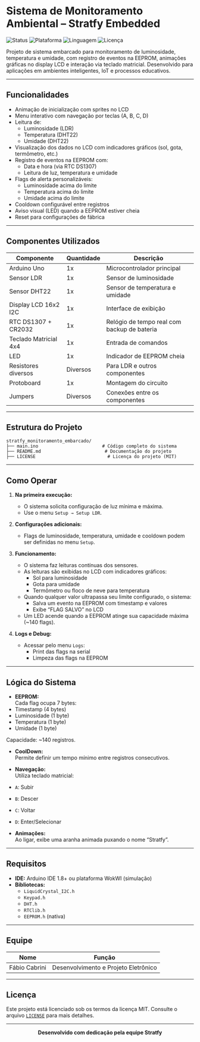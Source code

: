 
# Sistema de Monitoramento Ambiental – Stratfy Embedded

![Status](https://img.shields.io/badge/Status-Em%20Operação-brightgreen)
![Plataforma](https://img.shields.io/badge/Plataforma-Arduino%20UNO-blue)
![Linguagem](https://img.shields.io/badge/Linguagem-C/C++-lightgrey)
![Licença](https://img.shields.io/badge/Licen%C3%A7a-MIT-yellow)

Projeto de sistema embarcado para monitoramento de luminosidade, temperatura e umidade, com registro de eventos na EEPROM, animações gráficas no display LCD e interação via teclado matricial. Desenvolvido para aplicações em ambientes inteligentes, IoT e processos educativos.

---

## Funcionalidades

- Animação de inicialização com sprites no LCD
- Menu interativo com navegação por teclas (A, B, C, D)
- Leitura de:
  - Luminosidade (LDR)
  - Temperatura (DHT22)
  - Umidade (DHT22)
- Visualização dos dados no LCD com indicadores gráficos (sol, gota, termômetro, etc.)
- Registro de eventos na EEPROM com:
  - Data e hora (via RTC DS1307)
  - Leitura de luz, temperatura e umidade
- Flags de alerta personalizáveis:
  - Luminosidade acima do limite
  - Temperatura acima do limite
  - Umidade acima do limite
- Cooldown configurável entre registros
- Aviso visual (LED) quando a EEPROM estiver cheia
- Reset para configurações de fábrica

---

## Componentes Utilizados

| Componente         | Quantidade | Descrição                                     |
|--------------------|------------|-----------------------------------------------|
| Arduino Uno        | 1x         | Microcontrolador principal                   |
| Sensor LDR         | 1x         | Sensor de luminosidade                       |
| Sensor DHT22       | 1x         | Sensor de temperatura e umidade              |
| Display LCD 16x2 I2C | 1x       | Interface de exibição                        |
| RTC DS1307 + CR2032| 1x         | Relógio de tempo real com backup de bateria  |
| Teclado Matricial 4x4 | 1x      | Entrada de comandos                          |
| LED                | 1x         | Indicador de EEPROM cheia                    |
| Resistores diversos| Diversos   | Para LDR e outros componentes                |
| Protoboard         | 1x         | Montagem do circuito                         |
| Jumpers            | Diversos   | Conexões entre os componentes                |

---

## Estrutura do Projeto

```
stratfy_monitoramento_embarcado/
├── main.ino                        # Código completo do sistema
├── README.md                        # Documentação do projeto
├── LICENSE                           # Licença do projeto (MIT)
```

---

## Como Operar

1. **Na primeira execução:**
   - O sistema solicita configuração de luz mínima e máxima.
   - Use o menu `Setup → Setup LDR`.

2. **Configurações adicionais:**
   - Flags de luminosidade, temperatura, umidade e cooldown podem ser definidas no menu `Setup`.

3. **Funcionamento:**
   - O sistema faz leituras contínuas dos sensores.
   - As leituras são exibidas no LCD com indicadores gráficos:
     - Sol para luminosidade
     - Gota para umidade
     - Termômetro ou floco de neve para temperatura
   - Quando qualquer valor ultrapassa seu limite configurado, o sistema:
     - Salva um evento na EEPROM com timestamp e valores
     - Exibe “FLAG SALVO” no LCD
   - Um LED acende quando a EEPROM atinge sua capacidade máxima (~140 flags).

4. **Logs e Debug:**
   - Acessar pelo menu `Logs`:
     - Print das flags na serial
     - Limpeza das flags na EEPROM

---

## Lógica do Sistema

- **EEPROM:**  
Cada flag ocupa 7 bytes:
- Timestamp (4 bytes)
- Luminosidade (1 byte)
- Temperatura (1 byte)
- Umidade (1 byte)

Capacidade: ~140 registros.

- **CoolDown:**  
Permite definir um tempo mínimo entre registros consecutivos.

- **Navegação:**  
Utiliza teclado matricial:
- `A`: Subir
- `B`: Descer
- `C`: Voltar
- `D`: Enter/Selecionar

- **Animações:**  
Ao ligar, exibe uma aranha animada puxando o nome “Stratfy”.

---

## Requisitos

- **IDE:** Arduino IDE 1.8+ ou plataforma WokWI (simulação)
- **Bibliotecas:**  
  - `LiquidCrystal_I2C.h`  
  - `Keypad.h`  
  - `DHT.h`  
  - `RTClib.h`  
  - `EEPROM.h` (nativa)

---

## Equipe

| Nome               | Função            |
|--------------------|-------------------|
| Fábio Cabrini      | Desenvolvimento e Projeto Eletrônico |

---

## Licença

Este projeto está licenciado sob os termos da licença MIT. Consulte o arquivo [`LICENSE`](LICENSE) para mais detalhes.

---

<p align="center"><b>Desenvolvido com dedicação pela equipe Stratfy</b></p>

